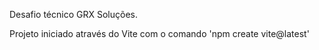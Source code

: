 Desafio técnico GRX Soluções.

Projeto iniciado através do Vite com o comando 'npm create vite@latest'